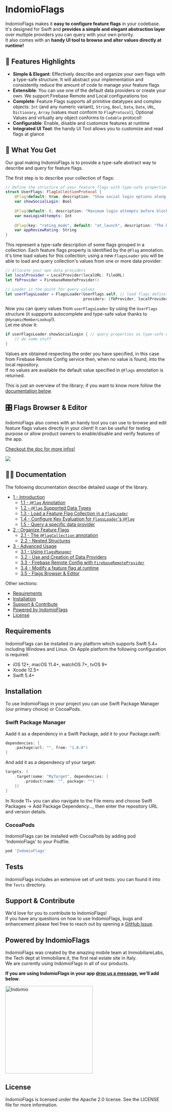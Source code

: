 # IndomioFlags

IndomioFlags makes it **easy to configure feature flags** in your codebase.  
It's designed for Swift and **provides a simple and elegant abstraction layer** over multiple providers you can query with your own priority.  
It also comes with an **handy UI tool to browse and alter values directly at runtime!**

## 🎸 Features Highlights

- **Simple & Elegant**: Effectively describe and organize your own flags with a type-safe structure. It will abstract your implementation and consistently reduce the amount of code to manage your feature flags
- **Extensible**: You can use one of the default data providers or create your own. We support Firebase Remote and Local configurations too
- **Complete**: Feature Flags supports all primitive datatypes and complex objects: `Int` (and any numeric variant), `String`, `Bool`, `Data`, `Date`, `URL`, `Dictionary`, `Array` (values must conform to `FlagProtocol`), Optional Values and virtually any object conforms to `Codable` protocol!
- **Configurable**: Enable, disable and customize features at runtime
- **Integrated UI Tool**: the handy UI Tool allows you to customize and read flags at glance

## 🤟 What You Get

Our goal making IndomioFlags is to provide a type-safe abstract way to describe and query for feature flags.

The first step is to  describe your collection of flags:

```swift
// Define the structure of your feature flags with type-safe properties!
struct UserFlags: FlagCollectionProtocol {
    @Flag(default: true, description: "Show social login options along native login form")
    var showSocialLogin: Bool
    
    @Flag(default: 0, description: "Maximum login attempts before blocking account")
    var maxLoginAttempts: Int
    
    @Flag(key: "rating_mode", default: "at_launch", description: "The behaviour to show the rating popup")
    var appReviewRating: String
}
```

This represent a type-safe description of some flags grouped in a collection. 
Each feature flags property is identified by the `@Flag` annotation. 
It's time load values for this collection; using a new `FlagsLoader` you will be able to load and query collection's values from one or more data provider:

```swift
// Allocate your own data providers
let localProvider = LocalProvider(localURL: fileURL)
let fbProvider = FirebaseRemoteProvider()

// Loader is the point for query values
let userFlagsLoader = FlagsLoader(UserFlags.self, // load flags definition
                                  providers: [fbProvider, localProvider]) // set providers
```

Now you can query values from `userFlagsLoader` by using the `UserFlags` structure (it suppports autocomplete and type-safe value thanks to `@dynamicMemberLookup`!).  
Let me show it:

```swift
if userFlagsLoader.showSocialLogin { // query properties as type-safe with autocomplete!
    // do some stuff
}
```

Values are obtained respecting the order you have specified, in this case from Firebase Remote Config service then, when no value is found, into the local repository.  
If no values are available the default value specified in `@Flags` annotation is returned.

This is just an overview of the library; if you want to know more follow the [documentation below](#documentation).

## 🎛 Flags Browser & Editor

IndomioFlags also comes with an handy tool you can use to browse and edit feature flags values directly in your client! It can be useful for testing purpose or allow product owners to enable/disable and verify features of the app.

[Checkout the doc for more infos!](./documentation/advanced_usage.md#3.5)

![](./documentation/assets/flags_browser_intro.gif)

<a name="#documentation"/>

## 🧑‍🏫 Documentation

The following documentation describe detailed usage of the library.

- [1 - Introduction](./documentation/introduction.md)  
    - [1.1 - `@Flag` Annotation](./documentation/introduction.md#1.1)   
    - [1.2 - `@Flag` Supported Data Types](./documentation/introduction.md#1.2)   
    - [1.3 - Load a Feature Flag Collection in a `FlagLoader`](./documentation/introduction.md#1.3)   
    - [1.4 - Configure Key Evaluation for `FlagsLoader`'s `@Flag`](./documentation/introduction.md#1.4)   
    - [1.5 - Query a specific data provider](./documentation/introduction.md#1.5)   
- [2 - Organize Feature Flags](./documentation/organize_feature_flags.md)  
    - [2.1 - The `@FlagCollection` annotation](./documentation/organize_feature_flags.md#2.1)  
    - [2.2 - Nested Structures](./documentation/organize_feature_flags.md#2.2)  
- [3 - Advanced Usage](./documentation/advanced_usage.md)  
    - [3.1 - Using `FlagsManager`](./documentation/advanced_usage.md#3.1)  
    - [3.2 - Use and Creation of Data Providers](./documentation/advanced_usage.md#3.2)  
    - [3.3 - Firebase Remote Config with `FirebaseRemoteProvider`](./documentation/advanced_usage.md#3.3)  
    - [3.4 - Modify a feature flag at runtime](./documentation/advanced_usage.md#3.4)  
    - [3.5 - Flags Browser & Editor](./documentation/advanced_usage.md#3.5)

Other sections:

- [Requirements](#requirements)
- [Installation](#installation)
- [Support & Contribute](#support)
- [Powered by IndomioFlags](#powered)
- [License](#license)

<a name="#requirements"/>

## Requirements

IndomioFlags can be installed in any platform which supports Swift 5.4+ including Windows and Linux. On Apple platform the following configuration is required:

- iOS 12+, macOS 11.4+, watchOS 7+, tvOS 9+
- Xcode 12.5+
- Swift 5.4+

<a name="#installation"/>

## Installation

To use IndomioFlags in your project you can use Swift Package Manager (our primary choice) or CocoaPods.

### Swift Package Manager

Aadd it as a dependency in a Swift Package, add it to your Package.swift:

```swift
dependencies: [
    .package(url: "", from: "1.0.0")
]
```

And add it as a dependency of your target:

```swift
targets: [
    .target(name: "MyTarget", dependencies: [
        .product(name: "", package: "")
    ])
]
```

In Xcode 11+ you can also navigate to the File menu and choose Swift Packages -> Add Package Dependency..., then enter the repository URL and version details.

### CocoaPods

IndomioFlags can be installed with CocoaPods by adding pod 'IndomioFlags' to your Podfile.

```ruby
pod 'IndomioFlags'
```

<a name="#tests"/>

## Tests

IndomioFlags includes an extensive set of unit tests: you can found it into the `Tests` directory.

<a name="#support"/>

## Support & Contribute

We'd love for you to contribute to IndomioFlags!  
If you have any questions on how to use IndomioFlags, bugs and enhancement please feel free to reach out by opening a [GitHub Issue](https://github.com/.../issues).

<a name="#powered"/>

## Powered by IndomioFlags

IndomioFlags was created by the amazing mobile team at ImmobiliareLabs, the Tech dept at Immobiliare.it, the first real estate site in Italy.  
We are currently using IndomioFlags in all of our products.

**If you are using IndomioFlags in your app [drop us a message](), we'll add below**.

<img src="./documentation/assets/IndomioLogo.png" alt="Indomio" width="273"/>

<a name="#license"/>

## License

IndomioFlags is licensed under the Apache 2.0 license. See the LICENSE file for more information.
